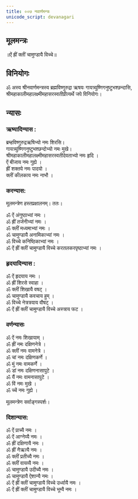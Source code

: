 ```yaml
---
title: ००७ नवार्णमन्त्रः
unicode_script: devanagari
---
```


## मूलमन्त्रः
॥ऐं ह्रीं क्लीं चामुण्डायै विच्चे॥

## विनियोगः

ॐ अस्य श्रीनवार्णमन्त्रस्य ब्रह्मविष्णुरुद्रा ऋषयः गायत्र्युष्णिगनुष्टुभश्छन्दासि, श्रीमहाकालीमहालक्ष्मीमहासरस्वतीप्रीत्यर्थे जपे विनियोगः।  

## न्यासः

### ऋष्यादिन्यास :

ब्रम्हविष्णुरुद्रऋषिभ्यो नमः शिरसि।  
गायत्र्युष्णिगनुष्टुभश्छन्दोभ्यो नमः मुखे।  
श्रीमहाकालीमहालक्ष्मीमहासरस्वतीदेवताभ्यो नमः हृदि ।  
ऐं बीजाय नमः गुह्ये ।  
ह्रीं शक्तये नमः पादयो ।  
क्लीं कीलकाय नमः नाभौ ।  


### करन्यास:
मूलमन्त्रेण हस्तप्रक्षालनम्। ततः।  

ॐ ऐं अंगुष्ठाभ्यां नमः ।  
ॐ ह्रीं तर्जनीभ्यां नमः ।  
ॐ क्लीं मध्यमाभ्यां नमः ।  
ॐ चामुण्डायै अनामिकाभ्यां नमः ।  
ॐ विच्चे कनिष्ठिकाभ्यां नमः ।  
ॐ ऐं ह्रीं क्लीं चामुण्डायै विच्चे करतलकरपृष्ठाभ्यां नमः ।  

### हृदयादिन्यास :

ॐ ऐं हृदयाय नमः ।  
ॐ ह्रीं शिरसे स्वाहा ।  
ॐ क्लीं शिखायै वषट् ।  
ॐ चामुण्डायै कवचाय हुम् ।  
ॐ विच्चे नेत्रत्रयाय वौषट् ।  
ॐ ऐं ह्रीं क्लीं चामुण्डायै विच्चे अस्त्राय फट ।  

### वर्णन्यासः

ॐ ऐं नमः शिखायाम् ।  
ॐ ह्रीं नमः दक्षिणनेत्रे ।  
ॐ क्लीं नमः वामनेत्रे ।  
ॐ चां नमः दक्षिणकर्णे ।  
ॐ मुं नमः वामकर्णे ।  
ॐ डां नमः दक्षिणनासापुटे ।  
ॐ यैं नमः वामनासापुटे ।  
ॐ विं नमः मुखे ।  
ॐ च्चें नमः गुह्ये ।  

मूलमन्त्रेण सर्वाङ्गस्पर्शः।

### दिशान्यास:

ॐ ऐं प्राच्यै नमः ।  
ॐ ऐं आग्नेय्यै नमः ।  
ॐ ह्रीं दक्षिणायै नमः ।  
ॐ ह्रीं नैऋत्यै नमः ।  
ॐ क्लीं प्रतीच्यै नमः ।  
ॐ क्लीं वायव्यै नमः ।  
ॐ चामुण्डायै उदीच्यै नमः ।  
ॐ चामुण्डायै ऐशान्यै नमः ।  
ॐ ऐं ह्रीं क्लीं चामुण्डायै विच्चे उर्ध्वायै नमः ।  
ॐ ऐं ह्रीं क्लीं चामुण्डायै विच्चे भूम्यै नमः ।  

